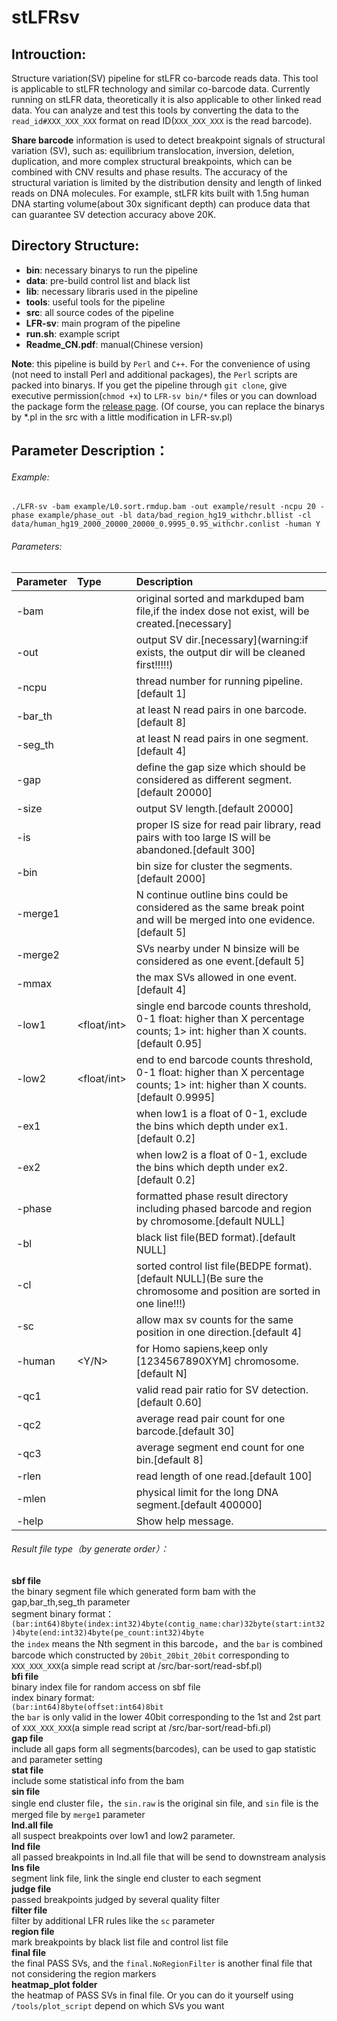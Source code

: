 # stLFRsv
## Introuction:
Structure variation(SV) pipeline for stLFR co-barcode reads data.
This tool is applicable to stLFR technology and similar co-barcode data. Currently running on stLFR data, theoretically it is also applicable to other linked read data. You can analyze and test this tools by converting the data to the `read_id#XXX_XXX_XXX` format on read ID(`XXX_XXX_XXX` is the read barcode).

**Share barcode** information is used to detect breakpoint signals of structural variation (SV), such as: equilibrium translocation, inversion, deletion, duplication, and more complex structural breakpoints, which can be combined with CNV results and phase results. The accuracy of the structural variation is limited by the distribution density and length of linked reads on DNA molecules. For example, stLFR kits built with 1.5ng human DNA starting volume(about 30x significant depth) can produce data that can guarantee SV detection accuracy above 20K.

## Directory Structure:

* **bin**: necessary binarys to run the pipeline
* **data**: pre-build control list and black list
* **lib**: necessary libraris used in the pipeline
* **tools**: useful tools for the pipeline
* **src**: all source codes of the pipeline
* **LFR-sv**: main program of the pipeline 
* **run.sh**: example script
* **Readme_CN.pdf**: manual(Chinese version)

**Note**: this pipeline is build by `Perl` and `C++`. For the convenience of using (not need to install Perl and additional packages), the `Perl` scripts are packed into binarys. If you get the pipeline through `git clone`, give executive permission(`chmod +x`) to `LFR-sv bin/*` files or you can download the package form the [release page](https://github.com/BGI-biotools/stLFRsv/releases).
(Of course, you can replace the binarys by *.pl in the src with a little modification in LFR-sv.pl)


## Parameter Description：
###### Example:
```
./LFR-sv -bam example/L0.sort.rmdup.bam -out example/result -ncpu 20 -phase example/phase_out -bl data/bad_region_hg19_withchr.bllist -cl data/human_hg19_2000_20000_20000_0.9995_0.95_withchr.conlist -human Y
```
###### Parameters:
|  Parameter  |  Type | Description   |
| :------------ | :------------ | :------------ |
|-bam |<string> |  original sorted and markduped bam file,if the index dose not exist, will be created.\[necessary\]|
|-out |<string> |  output SV dir.\[necessary\](warning:if exists, the output dir will be cleaned first!!!!!)|
|-ncpu |<int>  |   thread number for running pipeline.[default 1]|
|-bar_th |<int> |at least N read pairs in one barcode.[default 8]|
|-seg_th| <int> |at least N read pairs in one segment.[default 4]|
|-gap |<int> |define the gap size which should be considered as different segment.[default 20000]|
|-size |<int>| output SV length.[default 20000]|
|-is |<int> |proper IS size for read pair library, read pairs with too large IS will be abandoned.[default 300]|
|-bin |<int>| bin size for cluster the segments.[default 2000]|
|-merge1 |<int>| N continue outline bins could be considered as the same break point and will be merged into one evidence.[default 5]|
|-merge2 |<int>| SVs nearby under N binsize will be considered as one event.[default 5]|
|-mmax |<int> |the max SVs allowed in one event.[default 4]|
|-low1 |<float/int>|single end barcode counts threshold, 0-1 float: higher than X percentage counts; 1> int: higher than X counts.[default 0.95]|
|-low2 |<float/int>| end to end barcode counts threshold, 0-1 float: higher than X percentage counts; 1> int: higher than X counts.[default 0.9995]|
|-ex1 |<float> |when low1 is a float of 0-1, exclude the bins which depth under ex1.[default 0.2]|
|-ex2 |<float>| when low2 is a float of 0-1, exclude the bins which depth under ex2.[default 0.2]|
|-phase |<string> |formatted phase result directory including phased barcode and region by chromosome.[default NULL]|
|-bl| <string> |black list file(BED format).[default NULL]|
|-cl| <string>| sorted control list file(BEDPE format).\[default NULL\](Be sure the chromosome and position are sorted in one line!!!)|
|-sc |<int>| allow max sv counts for the same position in one direction.[default 4]|
|-human| <Y/N>| for Homo sapiens,keep only [1234567890XYM] chromosome.[default N]|
|-qc1| <float>| valid read pair ratio for SV detection.[default 0.60]|
|-qc2 |<float>| average read pair count for one barcode.[default 30]|
|-qc3 |<float>| average segment end count for one bin.[default 8]|
|-rlen| <int> |read length of one read.[default 100]|
|-mlen |<int>| physical limit for the long DNA segment.[default 400000]|
|-help| |Show help message.|

###### Result file type（by generate order）：
**sbf file**  
the binary segment file which generated form bam with the gap,bar_th,seg_th parameter  
segment binary format：  
`(bar:int64)8byte(index:int32)4byte(contig_name:char)32byte(start:int32)4byte(end:int32)4byte(pe_count:int32)4byte`  
the `index` means the Nth segment in this barcode，and the `bar` is combined barcode which constructed by `20bit_20bit_20bit` corresponding to `XXX_XXX_XXX`(a simple read script at /src/bar-sort/read-sbf.pl)  
**bfi file**  
binary index file for random access on sbf file  
index binary format:  
`(bar:int64)8byte(offset:int64)8bit`  
the `bar` is only valid in the lower 40bit corresponding to the 1st and 2st part of `XXX_XXX_XXX`(a simple read script at /src/bar-sort/read-bfi.pl)  
**gap file**  
include all gaps form all segments(barcodes), can be used to gap statistic and parameter setting  
**stat file**  
include some statistical info from the bam   
**sin file**  
single end cluster file，the `sin.raw` is the original sin file, and `sin` file is the merged file by `merge1` parameter  
**lnd.all file**  
all suspect breakpoints over low1 and low2 parameter.  
**lnd file**  
all passed breakpoints in lnd.all file that will be send to downstream analysis  
**lns file**  
segment link file, link the single end cluster to each segment  
**judge file**  
passed breakpoints judged by several quality filter   
**filter file**  
filter by additional LFR rules like the `sc` parameter   
**region file**  
mark breakpoints by black list file and control list file  
**final file**  
the final PASS SVs, and the `final.NoRegionFilter` is another final file that not considering the region markers  
**heatmap_plot folder**  
the heatmap of PASS SVs in final file. Or you can do it yourself using `/tools/plot_script` depend on which SVs you want  

